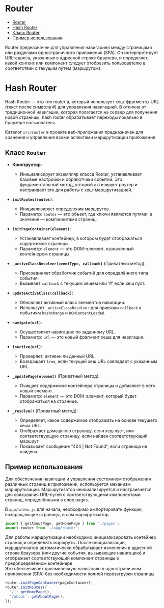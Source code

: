 # Router

- [Router](#router)
- [Hash Router](#hash-router)
- [Класс Router](#класс-router)
- [Пример использования](#пример-использования)

Router предназначен для управления навигацией между страницами или разделами одностраничного приложения (SPA). Он интерпретирует URL-адреса, указанные в адресной строке браузера, и определяет, какой контент или компонент следует отобразить пользователю в соответствии с текущим путём (маршрутом).

# Hash Router
Hash Router — это тип router'а, который использует хеш-фрагменты URL (текст после символа #) для управления навигацией. В отличие от традиционной навигации, которая полагается на сервер для получения новой страницы, hash router обрабатывает переходы локально в браузере пользователя.

Каталог `src/router` в проекте веб-приложения предназначен для хранения и управления всеми аспектами маршрутизации приложения.

## Класс `Router`

- **Конструктор**:
  - Инициализирует экземпляр класса Router, устанавливает базовые настройки и обработчики событий. Это фундаментальный метод, который активирует роутер и настраивает его для работы с хеш-маршрутизацией.

- **`initRoutes(routes)`**:
  - Инициализирует определения маршрутов.
  - Параметр: `routes` — это объект, где ключи являются путями, а значения — компонентами страниц.

- **`initPageContainer(element)`**:
  - Устанавливает контейнер, в котором будет отображаться содержимое страницы.
  - Параметр: `element` — это DOM-элемент, назначенный контейнером страницы.

- **`_activeClassResolver(eventType, callback)`** (Приватный метод):
  - Присоединяет обработчик событий для определённого типа события.
  - Вызывает `callback` с текущим хешем или '#' если хеш пуст.

- **`updateActiveClass(callback)`**:
  - Обновляет активный класс элементов навигации.
  - Использует `_activeClassResolver` для привязки `callback` к событиям `hashchange` и `DOMContentLoaded`.

- **`navigate(url)`**:
  - Осуществляет навигацию по заданному URL.
  - Параметр: `url` — это новый фрагмент хеша для навигации.

- **`isActive(url)`**:
  - Проверяет, активен ли данный URL.
  - Возвращает `true`, если текущий хеш URL совпадает с указанным URL.

- **`_updatePage(element)`** (Приватный метод):
  - Очищает содержимое контейнера страницы и добавляет в него новый элемент.
  - Параметр: `element` — это DOM-элемент, который будет отображаться на странице.

- **`_resolve()`** (Приватный метод):
  - Определяет, какое содержимое отображать на основе текущего хеша URL.
  - Отображает домашнюю страницу, если хеш пуст, или соответствующую страницу, если найден соответствующий маршрут.
  - Показывает сообщение "404 | Not Found", если страница не найдена.

## Пример использования

Для обеспечения навигации и управления состоянием отображения различных страниц в приложении, используется механизм маршрутизации. Маршрутизатор инициализируется и настраивается для связывания URL-путей с соответствующими компонентами страниц, определёнными в слое pages.

В `app/index.js` для начала, необходимо импортировать функции, возвращающие страницы, и сам маршрутизатор
```javascript
import { getAboutPage, getHomePage } from './pages';
import router from './app/router';
```
Для работы маршрутизации необходимо инициализировать контейнер страниц и определить маршруты.
После инициализации, маршрутизатор автоматически обрабатывает изменения в адресной строке браузера (или другие события, вызывающие навигацию) и отображает соответствующий компонент страницы в предопределённом контейнере. <br>
Это обеспечивает динамическую навигацию в одностраничном приложении (SPA) без необходимости полной перезагрузки страницы.

```javascript
router.initPageContainer(pageContainer);
router.initRoutes({
  '/': getHomePage(),
  '/about': getAboutPage(),
});
```

